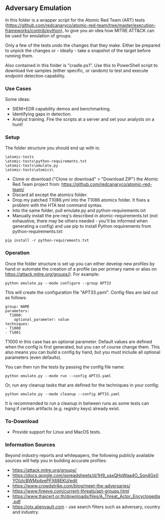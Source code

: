 ## Adversary Emulation

In this folder is a wrapper script for the Atomic Red Team (ART) tests (https://github.com/redcanaryco/atomic-red-team/tree/master/execution-frameworks/contrib/python), to give you an idea how MITRE ATT&CK can be used for emulation of groups.  

Only a few of the tests undo the changes that they make. Either be prepared to unpick the changes or - ideally - take a snapshot of the target before running them.  

Also contained in this folder is "cradle.ps1". Use this to PowerShell script to download live samples (either specific, or random) to test and execute endpoint detection capability.

### Use Cases
Some ideas:
- SIEM+EDR capability demos and benchmarking.  
- Identifying gaps in detection.  
- Analyst training. Fire the scripts at a server and set your analysts on a hunt!  

### Setup
The folder structure you should end up with is:
```
\atomic-tests
\atomic-tests\python-requirements.txt
\atomic-tests\emulate.py
\atomic-tests\atomics\
```

- Clone or download ("Clone or download" > "Download ZIP") the Atomic Red Team project from: https://github.com/redcanaryco/atomic-red-team/  
- Discard all except the atomics folder.  
- Drop my patched T1086.yml into the T1086 atomics folder. It fixes a problem with the HTA test command syntax.  
- Into the same folder, pull emulate.py and python-requirements.txt
- Manually install the pre-req's described in atomic-requirements.txt (not exhaustive, there may be others needed - you'll be informed when generating a config) and use pip to install Python requirements from python-requirements.txt:
```
pip install -r python-requirements.txt
```

### Operation
Once the folder structure is set up you can either develop new profiles by hand or automate the creation of a profile (as per primary name or alias on https://attack.mitre.org/groups/). For example:
```
python emulate.py --mode configure --group APT33
```
This will create the configuration file "APT33.yaml". Config files are laid out as follows:
```
group: NAME
parameters:
  T1000:
    optional_parameter: value
techniques:
- T1000
- T1001
```
T1000 in this case has an optional parameter. Default values are defined when the config is first generated, but you can of course change them. This also means you can build a config by hand, but you must include all optional parameters (even defaults).  

You can then run the tests by passing the config file name:
```
python emulate.py --mode run --config APT33.yaml
```
Or, run any cleanup tasks that are defined for the techniques in your config:
```
python emulate.py --mode cleanup --config APT33.yaml
```
It is recommended to run a cleanup in between runs as some tests can hang if certain artifacts (e.g. registry keys) already exist.
### To-Download
- Provide support for Linux and MacOS tests.  

### Information Sources
Beyond industry reports and whitepapers, the following publicly available sources will help you in building accurate profiles:
- https://attack.mitre.org/groups/  
- https://docs.google.com/spreadsheets/d/1H9_xaxQHpWaa4O_Son4Gx0YOIzlcBWMsdvePFX68EKU/edit  
- https://www.crowdstrike.com/blog/meet-the-adversaries/  
- https://www.fireeye.com/current-threats/apt-groups.html  
- https://www.thaicert.or.th/downloads/files/A_Threat_Actor_Encyclopedia.pdf  
- https://otx.alienvault.com - use search filters such as adversary, country and industry.  